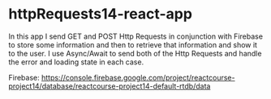 # httpRequests14-react-app
In this app I send GET and POST Http Requests in conjunction with Firebase to store some information and then to retrieve that information and show it to the user. I use Async/Await to send both of the Http Requests and handle the error and loading state in each case. 


Firebase: https://console.firebase.google.com/project/reactcourse-project14/database/reactcourse-project14-default-rtdb/data
